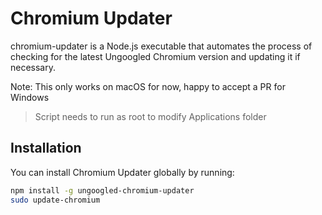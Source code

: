 # Chromium Updater

chromium-updater is a Node.js executable that automates the process of checking for the latest Ungoogled Chromium version and updating it if necessary.

Note: This only works on macOS for now, happy to accept a PR for Windows

>Script needs to run as root to modify Applications folder

## Installation

You can install Chromium Updater globally by running:
```bash
npm install -g ungoogled-chromium-updater
sudo update-chromium   
```